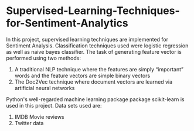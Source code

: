 # Supervised-Learning-Techniques-for-Sentiment-Analytics
In this project, supervised learning techniques are implemented for Sentiment Analysis. Classification techniques used were logistic regression as well as naive bayes classifier. The task of generating feature vector is performed using two methods:
1. A traditional   NLP   technique   where   the   features   are   simply   “important”   words   and   the   feature   vectors   are   simple   binary   vectors 
2. The   Doc2Vec   technique   where   document   vectors   are   learned   via   artificial   neural   networks

Python's well-regarded machine learning package package scikit-learn is used in this project.
Data sets used are:
1. IMDB Movie reviews
2. Twitter data
